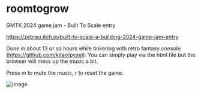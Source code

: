 # roomtogrow
GMTK 2024 game jam - Built To Scale entry 

https://zebreu.itch.io/built-to-scale-a-building-2024-game-jam-entry

Done in about 13 or so hours while tinkering with retro fantasy console (https://github.com/kitao/pyxel). You can simply play via the html file but the browser will mess up the music a bit.

Press m to mute the music, r to reset the game.

![image](https://github.com/user-attachments/assets/adb86fe4-8427-4b97-a4a2-c58812f2c010)

